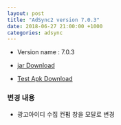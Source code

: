 ```yaml
---
layout: post
title: "AdSync2 version 7.0.3"
date: 2018-06-27 21:00:00 +1000
categories: adsync 
---
```


- Version name : 7.0.3

- [jar Download](https://storage.googleapis.com/chris-work/mightymedia/adsync/adsync2_light_7.0.3.jar)

- [Test Apk Download](https://storage.googleapis.com/chris-work/mightymedia/adsync/adtest-debug.apk)

### 변경 내용
- 광고아이디 수집 컨펌 창을 모달로 변경